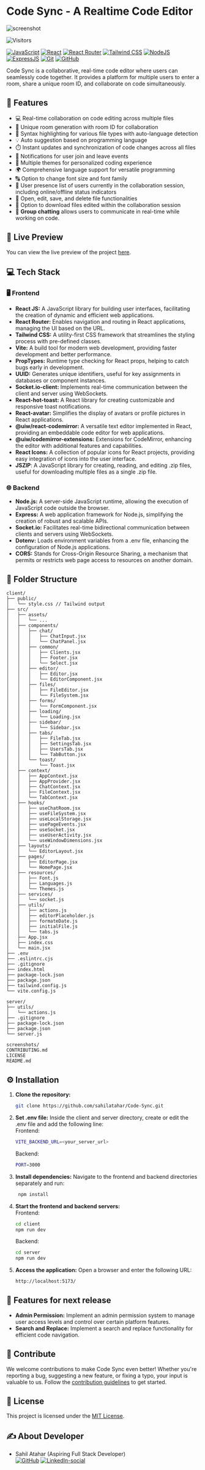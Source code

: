 # Code Sync - A Realtime Code Editor

![screenshot](./screenshots/screenshot.png)

![Visitors](https://api.visitorbadge.io/api/visitors?path=https%3A%2F%2Fgithub.com%2Fsahilatahar%2FCode-Sync&label=Repo%20Views&countColor=%2337d67a&labelStyle=upper)

[![JavaScript](https://img.shields.io/badge/JavaScript-323330?style=for-the-badge&logo=javascript&logoColor=F7DF1E)]()
[![React](https://img.shields.io/badge/React-20232A?style=for-the-badge&logo=react&logoColor=61DAFB)]()
[![React Router](https://img.shields.io/badge/React_Router-CA4245?style=for-the-badge&logo=react-router&logoColor=white)]()
[![Tailwind CSS](https://img.shields.io/badge/Tailwind_CSS-38B2AC?style=for-the-badge&logo=tailwind-css&logoColor=white)]()
[![NodeJS](https://img.shields.io/badge/Node.js-43853D?style=for-the-badge&logo=node.js&logoColor=white)]()
[![ExpressJS](https://img.shields.io/badge/Express.js-404D59?style=for-the-badge)]()
[![Git](https://img.shields.io/badge/GIT-E44C30?style=for-the-badge&logo=git&logoColor=white)]()
[![GitHub](https://img.shields.io/badge/GitHub-100000?style=for-the-badge&logo=github&logoColor=white)]()

Code Sync is a collaborative, real-time code editor where users can seamlessly code together. It provides a platform for multiple users to enter a room, share a unique room ID, and collaborate on code simultaneously.

## 🔮 Features

-   💻 Real-time collaboration on code editing across multiple files
-   🚀 Unique room generation with room ID for collaboration
-   🌈 Syntax highlighting for various file types with auto-language detection
-   💡 Auto suggestion based on programming language
-   ⏱️ Instant updates and synchronization of code changes across all files
-   📣 Notifications for user join and leave events
-   🎨 Multiple themes for personalized coding experience
-   🌍 Comprehensive language support for versatile programming
-   🔠 Option to change font size and font family
-   👥 User presence list of users currently in the collaboration session, including online/offline status indicators
-   📁 Open, edit, save, and delete file functionalities
-   💾 Option to download files edited within the collaboration session
-   💬 **Group chatting** allows users to communicate in real-time while working on code.

## 🚀 Live Preview

You can view the live preview of the project [here](https://code-sync-live.vercel.app/).

## 💻 Tech Stack

### 🖥️ Frontend

-   **React JS:** A JavaScript library for building user interfaces, facilitating the creation of dynamic and efficient web applications.
-   **React Router:** Enables navigation and routing in React applications, managing the UI based on the URL.
-   **Tailwind CSS:** A utility-first CSS framework that streamlines the styling process with pre-defined classes.
-   **Vite:** A build tool for modern web development, providing faster development and better performance.
-   **PropTypes:** Runtime type checking for React props, helping to catch bugs early in development.
-   **UUID:** Generates unique identifiers, useful for key assignments in databases or component instances.
-   **Socket.io-client:** Implements real-time communication between the client and server using WebSockets.
-   **React-hot-toast:** A React library for creating customizable and responsive toast notifications.
-   **React-avatar:** Simplifies the display of avatars or profile pictures in React applications.
-   **@uiw/react-codemirror:** A versatile text editor implemented in React, providing an embeddable code editor for web applications.
-   **@uiw/codemirror-extensions:** Extensions for CodeMirror, enhancing the editor with additional features and capabilities.
-   **React Icons:** A collection of popular icons for React projects, providing easy integration of icons into the user interface.
-   **JSZIP**: A JavaScript library for creating, reading, and editing .zip files, useful for downloading multiple files as a single .zip file.

### 🌐 Backend

-   **Node.js:** A server-side JavaScript runtime, allowing the execution of JavaScript code outside the browser.
-   **Express:** A web application framework for Node.js, simplifying the creation of robust and scalable APIs.
-   **Socket.io:** Facilitates real-time bidirectional communication between clients and servers using WebSockets.
-   **Dotenv:** Loads environment variables from a .env file, enhancing the configuration of Node.js applications.
-   **CORS:** Stands for Cross-Origin Resource Sharing, a mechanism that permits or restricts web page access to resources on another domain.

## 📂 Folder Structure

```
client/
├── public/
│   └── style.css // Tailwind output
├── src/
│   ├── assets/
│   │   └── ...
│   ├── components/
│   │   ├── chat/
│   │   │   ├── ChatInput.jsx
│   │   │   └── ChatPanel.jsx
│   │   ├── common/
│   │   │   ├── Clients.jsx
│   │   │   ├── Footer.jsx
│   │   │   └── Select.jsx
│   │   ├── editor/
│   │   │   ├── Editor.jsx
│   │   │   └── EditorComponent.jsx
│   │   ├── files/
│   │   │   ├── FileEditor.jsx
│   │   │   └── FileSystem.jsx
│   │   ├── forms/
│   │   │   └── FormComponent.jsx
│   │   ├── loading/
│   │   │   └── Loading.jsx
│   │   ├── sidebar/
│   │   │   └── Sidebar.jsx
│   │   ├── tabs/
│   │   │   ├── FileTab.jsx
│   │   │   ├── SettingsTab.jsx
│   │   │   ├── UsersTab.jsx
│   │   │   └── TabButton.jsx
│   │   └── toast/
│   │       └── Toast.jsx
│   ├── context/
│   │   ├── AppContext.jsx
│   │   ├── AppProvider.jsx
│   │   ├── ChatContext.jsx
│   │   ├── FileContext.jsx
│   │   └── TabContext.jsx
│   ├── hooks/
│   │   ├── useChatRoom.jsx
│   │   ├── useFileSystem.jsx
│   │   ├── useLocalStorage.jsx
│   │   ├── usePageEvents.jsx
│   │   ├── useSocket.jsx
│   │   ├── useUserActivity.jsx
│   │   └── useWindowDimensions.jsx
│   ├── layouts/
│   │   └── EditorLayout.jsx
│   ├── pages/
│   │   ├── EditorPage.jsx
│   │   └── HomePage.jsx
│   ├── resources/
│   │   ├── Font.js
│   │   ├── Languages.js
│   │   └── Themes.js
│   ├── services/
│   │   └── socket.js
│   ├── utils/
│   │   ├── actions.js
│   │   ├── editorPlaceholder.js
│   │   ├── formateDate.js
│   │   ├── initialFile.js
│   │   └── tabs.js
│   ├── App.jsx
│   ├── index.css
│   └── main.jsx
├── .env
├── .eslintrc.cjs
├── .gitignore
├── index.html
├── package-lock.json
├── package.json
├── tailwind.config.js
└── vite.config.js

server/
├── utils/
│   └── actions.js
├── .gitignore
├── package-lock.json
├── package.json
└── server.js

screenshots/
CONTRIBUTING.md
LICENSE
README.md
```

## ⚙️ Installation

1. **Clone the repository:**
    ```bash
    git clone https://github.com/sahilatahar/Code-Sync.git
    ```
2. **Set .env file:**
   Inside the client and server directory, create or edit the .env file and add the following line:  
   Frontend:

    ```bash
    VITE_BACKEND_URL=<your_server_url>
    ```

    Backend:

    ```bash
    PORT=3000
    ```

3. **Install dependencies:**
   Navigate to the frontend and backend directories separately and run:
    ```bash
     npm install
    ```
4. **Start the frontend and backend servers:**  
   Frontend:
    ```bash
    cd client
    npm run dev
    ```
    Backend:
    ```bash
    cd server
    npm run dev
    ```
5. **Access the application:**
   Open a browser and enter the following URL:
    ```bash
    http://localhost:5173/
    ```

## 🔮 Features for next release

-   **Admin Permission:** Implement an admin permission system to manage user access levels and control over certain platform features.
-   **Search and Replace:** Implement a search and replace functionality for efficient code navigation.

## 🤝 Contribute

We welcome contributions to make Code Sync even better! Whether you're reporting a bug, suggesting a new feature, or fixing a typo, your input is valuable to us. Follow the [contribution guidelines](CONTRIBUTING.md) to get started.

## 🧾 License

This project is licensed under the [MIT License](LICENSE).

## ✍️ About Developer

-   Sahil Atahar (Aspiring Full Stack Developer)  
    [![GitHub](https://img.shields.io/badge/GitHub-100000.svg?style=for-the-badge&logo=github&logoColor=white)](https://github.com/sahilatahar)
    [![LinkedIn-social](https://img.shields.io/badge/linkedin-%230077B5.svg?style=for-the-badge&logo=linkedin&logoColor=white)](https://linkedin.com/in/sahilatahar)
